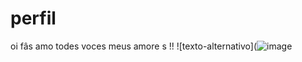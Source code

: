 # perfil
oi fâs amo todes voces meus amore s !!
![texto-alternativo](![image](https://github.com/EuAmoNewJeans/perfil/assets/142015577/b19e549b-18d3-4c66-8c71-1cfded80095e)


